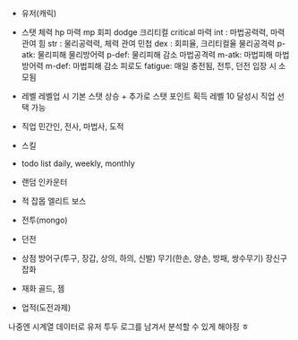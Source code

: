 - 유저(캐릭)
- 스탯
체력 hp
마력 mp
회피 dodge
크리티컬 critical
마력 int : 마법공력력, 마력 관여
힘 str : 물리공력력, 체력 관여
민첩 dex : 회피율, 크리티컬율
물리공격력 p-atk: 물리피해
물리방어력 p-def: 물리피해 감소
마법공격력 m-atk: 마법피해
마법방어력 m-def: 마법피해 감소
피로도 fatigue: 매일 충전됨, 전투, 던전 입장 시 소모됨

- 레벨
레벨업 시 기본 스탯 상승 + 추가로 스탯 포인트 획득
레벨 10 달성시 직업 선택 가능

- 직업
민간인, 전사, 마법사, 도적

- 스킬

- todo list
daily, weekly, monthly

- 랜덤 인카운터

- 적
잡몹
엘리트
보스

- 전투(mongo)

- 던전

- 상점
방어구(투구, 장갑, 상의, 하의, 신발)
무기(한손, 양손, 방패, 쌍수무기)
장신구
잡화

- 재화
골드, 젬

- 업적(도전과제)


나중엔 시계열 데이터로 유저 투두 로그를 남겨서 분석할 수 있게 해야징 ㅎ
